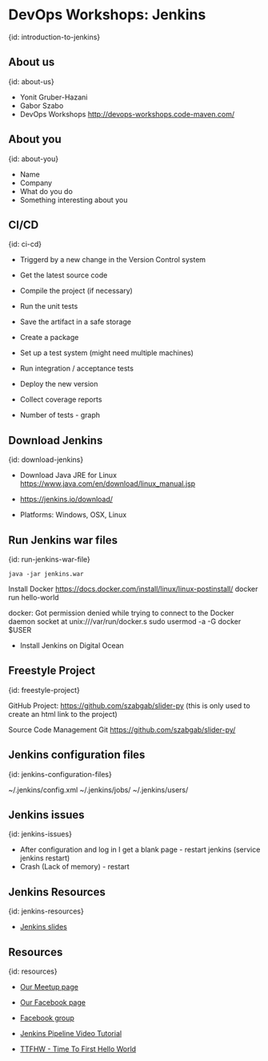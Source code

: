 # DevOps Workshops: Jenkins
{id: introduction-to-jenkins}

## About us
{id: about-us}

* Yonit Gruber-Hazani
* Gabor Szabo
* DevOps Workshops http://devops-workshops.code-maven.com/

## About you
{id: about-you}

* Name
* Company
* What do you do
* Something interesting about you

## CI/CD
{id: ci-cd}

* Triggerd by a new change in the Version Control system
* Get the latest source code
* Compile the project (if necessary)
* Run the unit tests
* Save the artifact in a safe storage
* Create a package
* Set up a test system (might need multiple machines)
* Run integration / acceptance tests
* Deploy the new version

* Collect coverage reports
* Number of tests - graph


## Download Jenkins
{id: download-jenkins}

* Download Java JRE for Linux https://www.java.com/en/download/linux_manual.jsp

* https://jenkins.io/download/

* Platforms: Windows, OSX, Linux

## Run Jenkins war files
{id: run-jenkins-war-file}

```
java -jar jenkins.war
```


Install Docker https://docs.docker.com/install/linux/linux-postinstall/
docker run hello-world

docker: Got permission denied while trying to connect to the Docker daemon socket at unix:///var/run/docker.s
sudo usermod -a -G docker $USER


* Install Jenkins on Digital Ocean

## Freestyle Project
{id: freestyle-project}

GitHub Project: https://github.com/szabgab/slider-py
   (this is only used to create an html link to the project)

Source Code Management
Git
    https://github.com/szabgab/slider-py/




## Jenkins configuration files
{id: jenkins-configuration-files}


~/.jenkins/config.xml
~/.jenkins/jobs/
~/.jenkins/users/

## Jenkins issues
{id: jenkins-issues}

* After configuration and log in I get a blank page - restart jenkins (service jenkins restart)
* Crash (Lack of memory) - restart


## Jenkins Resources
{id: jenkins-resources}

* [Jenkins slides](https://code-maven.com/slides/jenkins/)

## Resources
{id: resources}

* [Our Meetup page](https://www.meetup.com/Code-Mavens/)
* [Our Facebook page](https://www.facebook.com/Devops.Workshops)
* [Facebook group](https://www.facebook.com/groups/188753948553382/)


* [Jenkins Pipeline Video Tutorial](https://www.youtube.com/watch?v=ggzbqcf8PAU)
* [TTFHW - Time To First Hello World](https://github.com/TTFHW)

